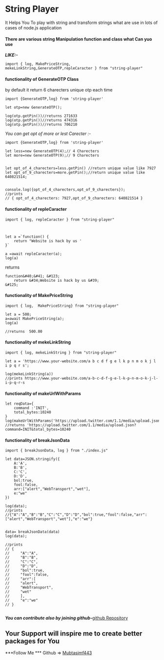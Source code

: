 # String Player 
<p>It Helps You To play with string and transform strings what are use in lots of cases of node.js application</p>


#### There are various string Manipulation function and class what Can yuo use
***LIKE:-***
```
import { log, MakePriceString, mekeLinkString,GenerateOTP,repleCaracter } from "string-player"
```



#### functionality of GenerateOTP Class
by default it return 6 charecters unique otp each time
```
import {GenerateOTP,log} from 'string-player'

let otp=new GenerateOTP();

log(otp.getPin())//returns 271633
log(otp.getPin())//returns 474316
log(otp.getPin())//returns 706210
```

_You can get opt of more or lest Carecter :-_
```
import {GenerateOTP,log} from 'string-player'

let less=new GenerateOTP(4);// 4 Charecters 
let more=new GenerateOTP(9);// 9 Charecters 


let opt_of_4_charecters=less.getPin() //return unique value like 7927
let opt_of_9_charecters=more.getPin();//return unique value like 640821514;


console.log({opt_of_4_charecters,opt_of_9_charecters});
//prints
// { opt_of_4_charecters: 7927,opt_of_9_charecters: 640821514 }

```


#### functionality of repleCaracter 
```
import { log, repleCaracter } from "string-player"



let a =`function() {
    return "Website is hack by us '
}`

a =await repleCaracter(a);
log(a)

```


returns 
```
function&#40;&#41; &#123;
    return &#34;Website is hack by us &#39;
&#125;
```



#### functionality of MakePriceString

```
import { log,  MakePriceString} from "string-player"

let a = 500;
a=await MakePriceString(a);
log(a)

//returns  500.00
```

#### functionality of mekeLinkString

```
import { log, mekeLinkString } from "string-player"

let a = 'https://www.your-website.com/a b c d f g e l k p n m o k j l i p q r s';

log(mekeLinkString(a))
//prints https://www.your-website.com/a-b-c-d-f-g-e-l-k-p-n-m-o-k-j-l-i-p-q-r-s

```

#### functionality of makeUrlWithParams
```
let reqData={
    command :'INIT',
    total_bytes:10240
} 
log(makeUrlWithParams('https://upload.twitter.com/1.1/media/upload.json',reqData))
//returns 'https://upload.twitter.com/1.1/media/upload.json?command=INIT&total_bytes=10240
```
#### functionality of breakJsonData
```
import { breakJsonData, log } from "./index.js"

let data=JSON.stringify({
    A:'A',
    B:'B',
    C:'C',
    D:'D',
    bol:true,
    fool:false,
    arr:["alert","WebTransport","wet"],
    e:"we"
})

log(data);
//prints
//{"A":"A","B":"B","C":"C","D":"D","bol":true,"fool":false,"arr":["alert","WebTransport","wet"],"e":"we"}


data= breakJsonData(data)
log(data);

//prints
// {
//     "A":"A",
//     "B":"B",
//     "C":"C",
//     "D":"D",
//     "bol":true,
//     "fool":false,
//     "arr":[
//     "alert",
//     "WebTransport",
//     "wet"
//     ],
//     "e":"we"
// }


```


***You can contribute also by joining github-***<a href="https://github.com/Mubtasimf443/string-player">github Repository</a>


## Your Support will inspire me to create better packages for You
***Follow Me ***
Github => <a href="https://github.com/Mubtasimf443">Mubtasimf443</a>



